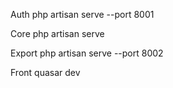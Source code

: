 Auth
php artisan serve --port 8001

Core
php artisan serve

Export
php artisan serve --port 8002

Front
quasar dev